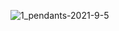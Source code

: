 ![1_pendants-2021-9-5](https://user-images.githubusercontent.com/31861123/147295935-60cc7cc1-54b7-4702-8af7-6930108225f5.jpg)
